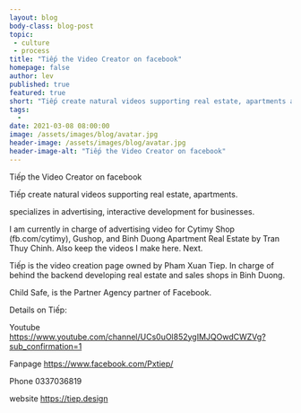 ```yaml
---
layout: blog
body-class: blog-post
topic:
 - culture
 - process
title: "Tiếp the Video Creator on facebook"
homepage: false
author: lev
published: true
featured: true
short: "Tiếp create natural videos supporting real estate, apartments advertising on facebook and youtube."
tags:
  -
date: 2021-03-08 08:00:00
image: /assets/images/blog/avatar.jpg
header-image: /assets/images/blog/avatar.jpg
header-image-alt: "Tiếp the Video Creator on facebook"
---
```

Tiếp the Video Creator on facebook

Tiếp create natural videos supporting real estate, apartments.

specializes in advertising, interactive development for businesses.

I am currently in charge of advertising video for Cytimy Shop (fb.com/cytimy), Gushop, and Binh Duong Apartment Real Estate by Tran Thuy Chinh. Also keep the videos I make here. Next.

Tiếp is the video creation page owned by Pham Xuan Tiep. In charge of behind the backend developing real estate and sales shops in Binh Duong.

Child Safe, is the Partner Agency partner of Facebook.

Details on Tiếp:

Youtube https://www.youtube.com/channel/UCs0uOl852ygIMJQOwdCWZVg?sub_confirmation=1

Fanpage https://www.facebook.com/Pxtiep/

Phone 0337036819

website https://tiep.design
